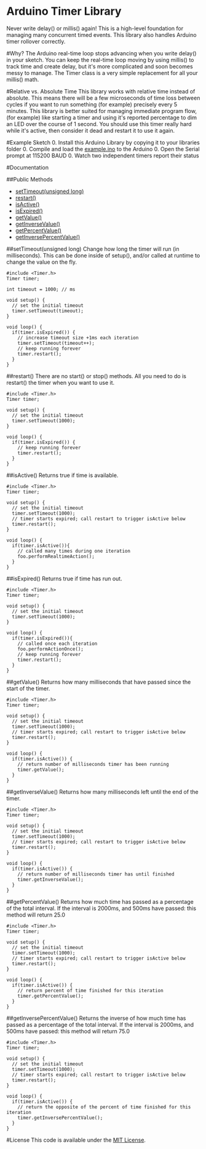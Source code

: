 # Arduino Timer Library
Never write delay() or millis() again! This is a high-level foundation for managing many concurrent timed events. This library also handles Arduino timer rollover correctly.


#Why?
The Arduino real-time loop stops advancing when you write delay() in your sketch. You can keep the real-time loop moving by using millis() to track time and create delay, but it's more complicated and soon becomes messy to manage. The Timer class is a very simple replacement for all your millis() math.

#Relative vs. Absolute Time
This library works with relative time instead of absolute. This means there will be a few microseconds of time loss between cycles if you want to run something (for example) precisely every 5 minutes. This library is better suited for managing immediate program flow, (for example) like starting a timer and using it's reported percentage to dim an LED over the course of 1 second. You should use this timer really hard while it's active, then consider it dead and restart it to use it again.

#Example Sketch
0. Install this Arduino Library by copying it to your libraries folder
0. Compile and load the [example.ino](https://github.com/alextaujenis/Timer/blob/master/example/example.ino) to the Arduino
0. Open the Serial prompt at 115200 BAUD
0. Watch two independent timers report their status


#Documentation

##Public Methods
* [setTimeout(unsigned long)](https://github.com/alextaujenis/Timer#settimeoutunsigned-long)
* [restart()](https://github.com/alextaujenis/Timer#restart)
* [isActive()](https://github.com/alextaujenis/Timer#isactive)
* [isExpired()](https://github.com/alextaujenis/Timer#isexpired)
* [getValue()](https://github.com/alextaujenis/Timer#getvalue)
* [getInverseValue()](https://github.com/alextaujenis/Timer#getinversevalue)
* [getPercentValue()](https://github.com/alextaujenis/Timer#getpercentvalue)
* [getInversePercentValue()](https://github.com/alextaujenis/Timer#getinversepercentvalue)

##setTimeout(unsigned long)
Change how long the timer will run (in milliseconds). This can be done inside of setup(), and/or called at runtime to change the value on the fly.

    #include <Timer.h>
    Timer timer;

    int timeout = 1000; // ms

    void setup() {
      // set the initial timeout
      timer.setTimeout(timeout);
    }

    void loop() {
      if(timer.isExpired()) {
        // increase timeout size +1ms each iteration
        timer.setTimeout(timeout++);
        // keep running forever
        timer.restart();
      }
    }

##restart()
There are no start() or stop() methods. All you need to do is restart() the timer when you want to use it.

    #include <Timer.h>
    Timer timer;

    void setup() {
      // set the initial timeout
      timer.setTimeout(1000);
    }

    void loop() {
      if(timer.isExpired()) {
        // keep running forever
        timer.restart();
      }
    }

##isActive()
Returns true if time is available.

    #include <Timer.h>
    Timer timer;

    void setup() {
      // set the initial timeout
      timer.setTimeout(1000);
      // timer starts expired; call restart to trigger isActive below
      timer.restart();
    }

    void loop() {
      if(timer.isActive()){
        // called many times during one iteration
        foo.performRealtimeAction();
      }
    }

##isExpired()
Returns true if time has run out.

    #include <Timer.h>
    Timer timer;

    void setup() {
      // set the initial timeout
      timer.setTimeout(1000);
    }

    void loop() {
      if(timer.isExpired()){
        // called once each iteration
        foo.performActionOnce();
        // keep running forever
        timer.restart();
      }
    }

##getValue()
Returns how many milliseconds that have passed since the start of the timer.

    #include <Timer.h>
    Timer timer;

    void setup() {
      // set the initial timeout
      timer.setTimeout(1000);
      // timer starts expired; call restart to trigger isActive below
      timer.restart();
    }

    void loop() {
      if(timer.isActive()) {
        // return number of milliseconds timer has been running
        timer.getValue();
      }
    }

##getInverseValue()
Returns how many milliseconds left until the end of the timer.

    #include <Timer.h>
    Timer timer;

    void setup() {
      // set the initial timeout
      timer.setTimeout(1000);
      // timer starts expired; call restart to trigger isActive below
      timer.restart();
    }

    void loop() {
      if(timer.isActive()) {
        // return number of milliseconds timer has until finished
        timer.getInverseValue();
      }
    }

##getPercentValue()
Returns how much time has passed as a percentage of the total interval. If the interval is 2000ms, and 500ms have passed: this method will return 25.0

    #include <Timer.h>
    Timer timer;

    void setup() {
      // set the initial timeout
      timer.setTimeout(1000);
      // timer starts expired; call restart to trigger isActive below
      timer.restart();
    }

    void loop() {
      if(timer.isActive()) {
        // return percent of time finished for this iteration
        timer.getPercentValue();
      }
    }

##getInversePercentValue()
Returns the inverse of how much time has passed as a percentage of the total interval. If the interval is 2000ms, and 500ms have passed: this method will return 75.0

    #include <Timer.h>
    Timer timer;

    void setup() {
      // set the initial timeout
      timer.setTimeout(1000);
      // timer starts expired; call restart to trigger isActive below
      timer.restart();
    }

    void loop() {
      if(timer.isActive()) {
        // return the opposite of the percent of time finished for this iteration
        timer.getInversePercentValue();
      }
    }

#License
This code is available under the [MIT License](http://opensource.org/licenses/mit-license.php).
